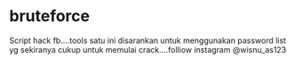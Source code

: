 # bruteforce
Script hack fb....tools satu ini disarankan untuk menggunakan password list yg sekiranya cukup untuk memulai crack....folliow instagram @wisnu_as123
